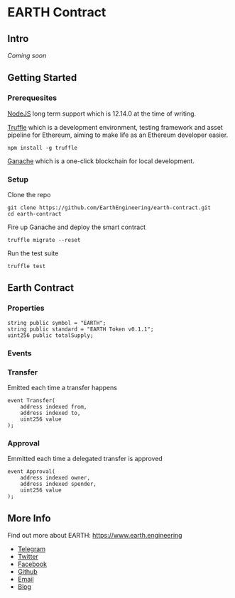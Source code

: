 # EARTH Contract

## Intro

_Coming soon_

## Getting Started

### Prerequesites

[NodeJS](https://nodejs.org/en) long term support which is 12.14.0 at the time of writing.

[Truffle](https://www.trufflesuite.com) which is a development environment, testing framework and asset pipeline for Ethereum, aiming to make life as an Ethereum developer easier.

```
npm install -g truffle
```

[Ganache](https://www.trufflesuite.com/ganache) which is a one-click blockchain for local development.

### Setup

Clone the repo

```
git clone https://github.com/EarthEngineering/earth-contract.git
cd earth-contract
```

Fire up Ganache and deploy the smart contract

```
truffle migrate --reset
```

Run the test suite

```
truffle test
```

## Earth Contract

### Properties

```solidity
string public symbol = "EARTH";
string public standard = "EARTH Token v0.1.1";
uint256 public totalSupply;
```

### Events

### Transfer

Emitted each time a transfer happens

```solidity
event Transfer(
    address indexed from,
    address indexed to,
    uint256 value
);
```

### Approval

Emmitted each time a delegated transfer is approved

```solidity
event Approval(
    address indexed owner,
    address indexed spender,
    uint256 value
);
```

## More Info

Find out more about EARTH: https://www.earth.engineering

- [Telegram](https://t.me/earthengineering)
- [Twitter](https://twitter.com/earth_engineer)
- [Facebook](https://www.facebook.com/TheEarthEngineer)
- [Github](https://github.com/earthengineering)
- [Email](gabriel.earth.engineering@gmail.com)
- [Blog](https://blog.earth.engineering)

```

```

